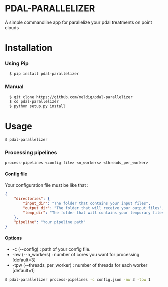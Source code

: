 # PDAL-PARALLELIZER

A simple commandline app for parallelize your pdal treatments on point clouds

# Installation
### Using Pip
```bash
  $ pip install pdal-parallelizer
```
### Manual
```bash
  $ git clone https://github.com/meldig/pdal-parallelizer
  $ cd pdal-parallelizer
  $ python setup.py install
```
# Usage
```bash
$ pdal-parallelizer
```

### Processing pipelines
`process-pipelines <config file> <n_workers> <threads_per_worker>`

#### Config file

Your configuration file must be like that : 

```json
{
    "directories": {
        "input_dir": "The folder that contains your input files",
        "output_dir": "The folder that will receive your output files",
        "temp_dir": "The folder that will contains your temporary files"
    },
    "pipeline": "Your pipeline path"
}
```

#### Options

- -c (--config) : path of your config file.
- -nw (--n_workers) : number of cores you want for processing [default=3]
- -tpw (--threads_per_worker) : number of threads for each worker [default=1]

```bash
$ pdal-parallelizer process-pipelines -c config.json -nw 3 -tpw 1
```
